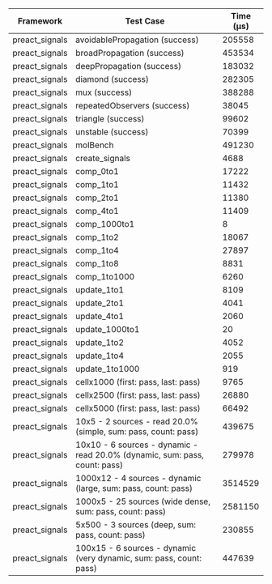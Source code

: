 | Framework | Test Case | Time (μs) |
| --- | --- | --- |
| preact_signals | avoidablePropagation (success) | 205558 |
| preact_signals | broadPropagation (success) | 453534 |
| preact_signals | deepPropagation (success) | 183032 |
| preact_signals | diamond (success) | 282305 |
| preact_signals | mux (success) | 388288 |
| preact_signals | repeatedObservers (success) | 38045 |
| preact_signals | triangle (success) | 99602 |
| preact_signals | unstable (success) | 70399 |
| preact_signals | molBench | 491230 |
| preact_signals | create_signals | 4688 |
| preact_signals | comp_0to1 | 17222 |
| preact_signals | comp_1to1 | 11432 |
| preact_signals | comp_2to1 | 11380 |
| preact_signals | comp_4to1 | 11409 |
| preact_signals | comp_1000to1 | 8 |
| preact_signals | comp_1to2 | 18067 |
| preact_signals | comp_1to4 | 27897 |
| preact_signals | comp_1to8 | 8831 |
| preact_signals | comp_1to1000 | 6260 |
| preact_signals | update_1to1 | 8109 |
| preact_signals | update_2to1 | 4041 |
| preact_signals | update_4to1 | 2060 |
| preact_signals | update_1000to1 | 20 |
| preact_signals | update_1to2 | 4052 |
| preact_signals | update_1to4 | 2055 |
| preact_signals | update_1to1000 | 919 |
| preact_signals | cellx1000 (first: pass, last: pass) | 9765 |
| preact_signals | cellx2500 (first: pass, last: pass) | 26880 |
| preact_signals | cellx5000 (first: pass, last: pass) | 66492 |
| preact_signals | 10x5 - 2 sources - read 20.0% (simple, sum: pass, count: pass) | 439675 |
| preact_signals | 10x10 - 6 sources - dynamic - read 20.0% (dynamic, sum: pass, count: pass) | 279978 |
| preact_signals | 1000x12 - 4 sources - dynamic (large, sum: pass, count: pass) | 3514529 |
| preact_signals | 1000x5 - 25 sources (wide dense, sum: pass, count: pass) | 2581150 |
| preact_signals | 5x500 - 3 sources (deep, sum: pass, count: pass) | 230855 |
| preact_signals | 100x15 - 6 sources - dynamic (very dynamic, sum: pass, count: pass) | 447639 |

